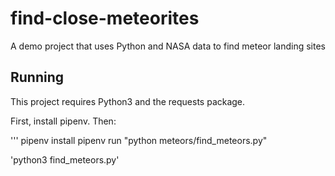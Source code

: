 # find-close-meteorites
A demo project that uses Python and NASA data to find meteor landing sites

## Running

This project requires Python3 and the requests package.

First, install pipenv. Then:

'''
pipenv install
pipenv run "python meteors/find_meteors.py"

'python3 find_meteors.py'
